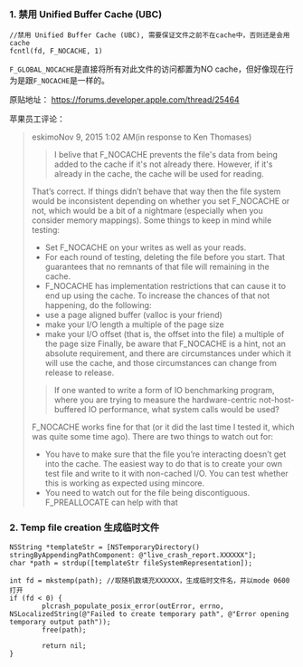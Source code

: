 ### 1. 禁用 Unified Buffer Cache (UBC)

```
//禁用 Unified Buffer Cache (UBC), 需要保证文件之前不在cache中，否则还是会用cache
fcntl(fd, F_NOCACHE, 1) 
```

`F_GLOBAL_NOCACHE`是直接将所有对此文件的访问都置为NO cache，但好像现在行为是跟`F_NOCACHE`是一样的。

原贴地址：
https://forums.developer.apple.com/thread/25464

苹果员工评论：
> 
> eskimoNov 9, 2015 1:02 AM(in response to Ken Thomases)
>
> > I belive that F_NOCACHE prevents the file's data from being added to the cache if it's not already there.  However, if it's already in the cache, the cache will be used for reading.
>
> That’s correct.  If things didn’t behave that way then the file system would be inconsistent depending on whether you set F_NOCACHE or not, which would be a bit of a nightmare (especially when you consider memory mappings).
> Some things to keep in mind while testing:
> * Set F_NOCACHE on your writes as well as your reads.
> * For each round of testing, deleting the file before you start.  That guarantees that no remnants of that file will remaining in the cache.
> * F_NOCACHE has implementation restrictions that can cause it to end up using the cache.  To increase the chances of that not happening, do the following:
> * use a page aligned buffer (valloc is your friend)
> * make your I/O length a multiple of the page size
> * make your I/O offset (that is, the offset into the file) a multiple of the page size
> Finally, be aware that F_NOCACHE is a hint, not an absolute requirement, and there are circumstances under which it will use the cache, and those circumstances can change from release to release.
> 
> > If one wanted to write a form of IO benchmarking program, where you are trying to measure the hardware-centric not-host-buffered IO performance, what system calls would be used?
>
> F_NOCACHE works fine for that (or it did the last time I tested it, which was quite some time ago).  There are two things to watch out for:
> * You have to make sure that the file you’re interacting doesn’t get into the cache.  The easiest way to do that is to create your own test file and write to it with non-cached I/O.  You can test whether this is working as expected using mincore.
> * You need to watch out for the file being discontiguous.  F_PREALLOCATE can help with that

### 2. Temp file creation 生成临时文件
```objc
NSString *templateStr = [NSTemporaryDirectory() stringByAppendingPathComponent: @"live_crash_report.XXXXXX"];
char *path = strdup([templateStr fileSystemRepresentation]);
    
int fd = mkstemp(path); //取随机数填充XXXXXX，生成临时文件名，并以mode 0600 打开
if (fd < 0) {
        plcrash_populate_posix_error(outError, errno, NSLocalizedString(@"Failed to create temporary path", @"Error opening temporary output path"));
        free(path);

        return nil;
}
```
